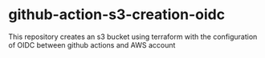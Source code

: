 # github-action-s3-creation-oidc
This repository creates an s3 bucket using terraform with the configuration of OIDC between github actions and AWS account
